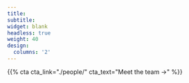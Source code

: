 ```yaml
---
title:
subtitle:
widget: blank
headless: true
weight: 40
design:
  columns: '2'
---
```


{{% cta cta_link="./people/" cta_text="Meet the team →" %}}
